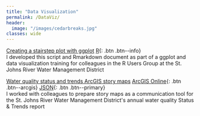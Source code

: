 ```yaml
---
title: "Data Visualization"
permalink: /DataViz/
header:
  image: "/images/cedarbreaks.jpg"
classes: wide
---
```



[Creating a stairstep plot with ggplot](https://mguyette.github.io/ggplot_monthlyrain/) [R](/Languages#r){: .btn .btn--info}  
I developed this script and Rmarkdown document as part of a ggplot and data visualization training for colleagues in the R Users Group at the St. Johns River Water Management District

[Water quality status and trends ArcGIS story maps](https://mguyette.github.io/StatusTrends_storymaps/) [ArcGIS Online](/Languages#arcgis-online){: .btn .btn--arcgis} [JSON](/Languages#json){: .btn .btn--primary}  
I worked with colleagues to prepare story maps as a communication tool for the St. Johns River Water Management District's annual water quality Status & Trends report
